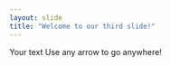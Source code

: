 ```yaml
---
layout: slide
title: "Welcome to our third slide!"
---
```

Your text
Use any arrow to go anywhere!


